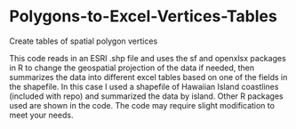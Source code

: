 # Polygons-to-Excel-Vertices-Tables
Create tables of spatial polygon vertices  

This code reads in an ESRI .shp file and uses the sf and openxlsx packages in R to change the geospatial projection of the data if needed, then summarizes the data into different excel tables based on one of the fields in the shapefile. In this case I used a shapefile of Hawaiian Island coastlines (included with repo) and summarized the data by island. Other R packages used are shown in the code. The code may require slight modification to meet your needs.
